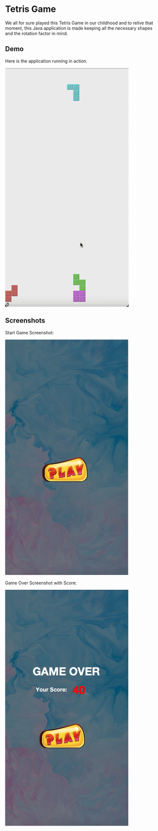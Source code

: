 
# Tetris Game

We all for sure played this Tetris Game in our childhood and to relive that moment, this Java application
is made keeping all the necessary shapes and the rotation factor in mind.


## Demo

Here is the application running in action.

![App Screenshot](https://raw.githubusercontent.com/manojma/Tetris/main/nbproject/private/Tetris.gif?text=App+Screenshot+Here)



## Screenshots

Start Game Screenshot:

![App Screenshot](https://raw.githubusercontent.com/manojma/Tetris/main/nbproject/private/Start%20Game.jpg?text=App+Screenshot+Here)

Game Over Screenshot with Score:

![App Screenshot](https://raw.githubusercontent.com/manojma/Tetris/main/nbproject/private/Game%20Over.jpg?text=App+Screenshot+Here)

